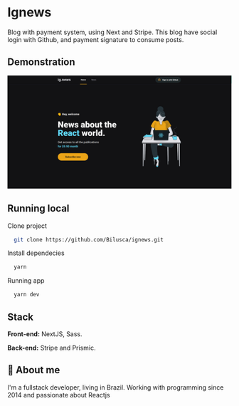
# Ignews

Blog with payment system, using Next and Stripe. This blog have social login with Github, and payment signature to consume posts.

## Demonstration

![Project running](/project-images/ignews.png)


## Running local

Clone project

```bash
  git clone https://github.com/Bilusca/ignews.git
```

Install dependecies

```bash
  yarn
```

Running app

```bash
  yarn dev
```

## Stack

**Front-end:** NextJS, Sass.

**Back-end:** Stripe and Prismic.

## 🚀 About me
I'm a fullstack developer, living in Brazil. Working with programming since 2014 and passionate about Reactjs

